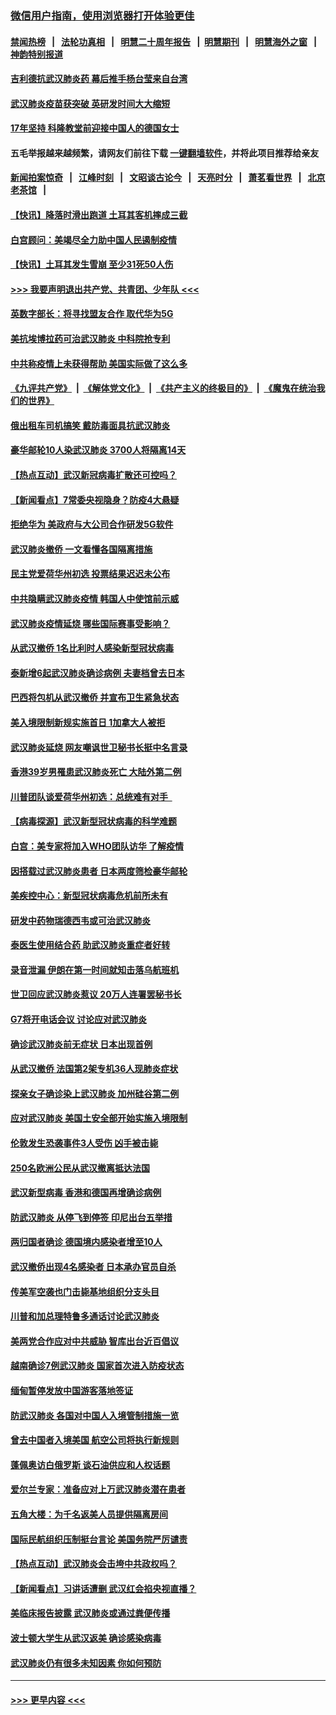 ### [微信用户指南，使用浏览器打开体验更佳](https://github.com/gfw-breaker/banned-news1/blob/master/indexes/wechat-guide.md?t=0)
#### [禁闻热榜](热点新闻.md?t=0)  &nbsp;&nbsp;|&nbsp;&nbsp; [法轮功真相](https://github.com/gfw-breaker/truth/blob/master/README.md?t=0) &nbsp;&nbsp;|&nbsp;&nbsp; [明慧二十周年报告](https://github.com/gfw-breaker/mh-reports/blob/master/README.md?t=0) &nbsp;&nbsp;|&nbsp;&nbsp;[明慧期刊](https://github.com/gfw-breaker/mh-qikan) &nbsp;&nbsp;|&nbsp;&nbsp; [明慧海外之窗](https://github.com/gfw-breaker/mh-news/blob/master/README.md?t=0) &nbsp;&nbsp;|&nbsp;&nbsp; [神韵特别报道](https://github.com/gfw-breaker/mh-news/blob/master/shenyun.md?t=0)
#### [吉利德抗武汉肺炎药 幕后推手杨台莹来自台湾](../pages/nsc418/n11847064.md?t=02060555) 
#### [武汉肺炎疫苗获突破 英研发时间大大缩短](../pages/nsc418/n11846915.md?t=02060555) 
#### [17年坚持 科隆教堂前迎接中国人的德国女士](../pages/nsc418/n11846781.md?t=02060555) 
#### 五毛举报越来越频繁，请网友们前往下载 [一键翻墙软件](https://github.com/gfw-breaker/ssr-accounts)，并将此项目推荐给亲友
#### [新闻拍案惊奇](https://github.com/gfw-breaker/banned-news1/blob/master/pages/link4.md) &nbsp;&nbsp;|&nbsp;&nbsp; [江峰时刻](https://github.com/gfw-breaker/banned-news1/blob/master/pages/link4.md) &nbsp;&nbsp;|&nbsp;&nbsp; [文昭谈古论今](https://github.com/gfw-breaker/banned-news1/blob/master/pages/link4.md) &nbsp;&nbsp;|&nbsp;&nbsp; [天亮时分](https://github.com/gfw-breaker/banned-news1/blob/master/pages/link4.md) &nbsp;&nbsp;|&nbsp;&nbsp; [萧茗看世界](https://github.com/gfw-breaker/banned-news1/blob/master/pages/link4.md) &nbsp;&nbsp;|&nbsp;&nbsp; [北京老茶馆](https://github.com/gfw-breaker/banned-news1/blob/master/pages/link4.md) &nbsp;&nbsp;|&nbsp;&nbsp; 
#### [【快讯】降落时滑出跑道 土耳其客机摔成三截](../pages/nsc418/n11847021.md?t=02060555) 
#### [白宫顾问：美竭尽全力助中国人民遏制疫情](../pages/nsc418/n11846756.md?t=02060555) 
#### [【快讯】土耳其发生雪崩 至少31死50人伤](../pages/nsc418/n11846680.md?t=02060555) 
#### [>>> 我要声明退出共产党、共青团、少年队 <<<](https://github.com/begood0513/goodnews/blob/master/quit/letter.md) 
#### [英数字部长：将寻找盟友合作 取代华为5G](../pages/nsc418/n11846485.md?t=02060555) 
#### [美抗埃博拉药可治武汉肺炎 中科院抢专利](../pages/nsc418/n11846409.md?t=02060555) 
#### [中共称疫情上未获得帮助 美国实际做了这么多](../pages/nsc418/n11846008.md?t=02060555) 
#### [《九评共产党》](https://github.com/begood0513/9ping.md/blob/master/README.md) &nbsp;|&nbsp; [《解体党文化》](../../../../jtdwh.md/blob/master/README.md)  &nbsp;|&nbsp; [《共产主义的终极目的》](../../../../gczydzjmd.md/blob/master/README.md) &nbsp;|&nbsp; [《魔鬼在统治我们的世界》](../../../../mgztzwmdsj.md/blob/master/README.md) 
#### [俄出租车司机搞笑 戴防毒面具抗武汉肺炎](../pages/nsc418/n11845703.md?t=02060555) 
#### [豪华邮轮10人染武汉肺炎 3700人将隔离14天](../pages/nsc418/n11845543.md?t=02060555) 
#### [【热点互动】武汉新冠病毒扩散还可控吗？](../pages/nsc418/n11844750.md?t=02060555) 
#### [【新闻看点】7常委央视隐身？防疫4大悬疑](../pages/nsc418/n11844611.md?t=02060555) 
#### [拒绝华为 美政府与大公司合作研发5G软件](../pages/nsc418/n11844625.md?t=02060555) 
#### [武汉肺炎撤侨 一文看懂各国隔离措施](../pages/nsc418/n11844216.md?t=02060555) 
#### [民主党爱荷华州初选 投票结果迟迟未公布](../pages/nsc418/n11844207.md?t=02060555) 
#### [中共隐瞒武汉肺炎疫情 韩国人中使馆前示威](../pages/nsc418/n11844084.md?t=02060555) 
#### [武汉肺炎疫情延烧 哪些国际赛事受影响？](../pages/nsc418/n11843958.md?t=02060555) 
#### [从武汉撤侨 1名比利时人感染新型冠状病毒](../pages/nsc418/n11843977.md?t=02060555) 
#### [泰新增6起武汉肺炎确诊病例 夫妻档曾去日本](../pages/nsc418/n11843900.md?t=02060555) 
#### [巴西将包机从武汉撤侨 并宣布卫生紧急状态](../pages/nsc418/n11843418.md?t=02060555) 
#### [美入境限制新规实施首日 1加拿大人被拒](../pages/nsc418/n11843058.md?t=02060555) 
#### [武汉肺炎延烧 网友嘲讽世卫秘书长挺中名言录](../pages/nsc418/n11843056.md?t=02060555) 
#### [香港39岁男罹患武汉肺炎死亡 大陆外第二例](../pages/nsc418/n11843026.md?t=02060555) 
#### [川普团队谈爱荷华州初选：总统难有对手  ](../pages/nsc418/n11842867.md?t=02060555) 
#### [【病毒探源】武汉新型冠状病毒的科学难题](../pages/nsc418/n11842176.md?t=02060555) 
#### [白宫：美专家将加入WHO团队访华 了解疫情](../pages/nsc418/n11842198.md?t=02060555) 
#### [因搭载过武汉肺炎患者 日本两度筛检豪华邮轮](../pages/nsc418/n11842447.md?t=02060555) 
#### [美疾控中心：新型冠状病毒危机前所未有](../pages/nsc418/n11842406.md?t=02060555) 
#### [研发中药物瑞德西韦或可治武汉肺炎](../pages/nsc418/n11842100.md?t=02060555) 
#### [泰医生使用结合药 助武汉肺炎重症者好转](../pages/nsc418/n11842096.md?t=02060555) 
#### [录音泄漏 伊朗在第一时间就知击落乌航班机](../pages/nsc418/n11842002.md?t=02060555) 
#### [世卫回应武汉肺炎惹议 20万人连署罢秘书长](../pages/nsc418/n11841664.md?t=02060555) 
#### [G7将开电话会议 讨论应对武汉肺炎](../pages/nsc418/n11841658.md?t=02060555) 
#### [确诊武汉肺炎前无症状 日本出现首例](../pages/nsc418/n11841567.md?t=02060555) 
#### [从武汉撤侨 法国第2架专机36人现肺炎症状](../pages/nsc418/n11841382.md?t=02060555) 
#### [探亲女子确诊染上武汉肺炎 加州硅谷第二例](../pages/nsc418/n11839784.md?t=02060555) 
#### [应对武汉肺炎 美国土安全部开始实施入境限制](../pages/nsc418/n11839729.md?t=02060555) 
#### [伦敦发生恐袭事件3人受伤 凶手被击毙](../pages/nsc418/n11839442.md?t=02060555) 
#### [250名欧洲公民从武汉撤离抵达法国](../pages/nsc418/n11839438.md?t=02060555) 
#### [武汉新型病毒 香港和德国再增确诊病例](../pages/nsc418/n11839381.md?t=02060555) 
#### [防武汉肺炎 从停飞到停签 印尼出台五举措](../pages/nsc418/n11839282.md?t=02060555) 
#### [两归国者确诊 德国境内感染者增至10人](../pages/nsc418/n11839164.md?t=02060555) 
#### [武汉撤侨出现4名感染者 日本承办官员自杀](../pages/nsc418/n11839044.md?t=02060555) 
#### [传美军空袭也门击毙基地组织分支头目](../pages/nsc418/n11839210.md?t=02060555) 
#### [川普和加总理特鲁多通话讨论武汉肺炎](../pages/nsc418/n11839128.md?t=02060555) 
#### [美两党合作应对中共威胁 智库出台近百倡议](../pages/nsc418/n11838437.md?t=02060555) 
#### [越南确诊7例武汉肺炎 国家首次进入防疫状态](../pages/nsc418/n11838860.md?t=02060555) 
#### [缅甸暂停发放中国游客落地签证](../pages/nsc418/n11838730.md?t=02060555) 
#### [防武汉肺炎 各国对中国人入境管制措施一览](../pages/nsc418/n11838726.md?t=02060555) 
#### [曾去中国者入境美国 航空公司将执行新规则](../pages/nsc418/n11838375.md?t=02060555) 
#### [蓬佩奥访白俄罗斯 谈石油供应和人权话题](../pages/nsc418/n11838242.md?t=02060555) 
#### [爱尔兰专家：准备应对上万武汉肺炎潜在患者](../pages/nsc418/n11837978.md?t=02060555) 
#### [五角大楼：为千名返美人员提供隔离房间](../pages/nsc418/n11837831.md?t=02060555) 
#### [国际民航组织压制挺台言论 美国务院严厉谴责](../pages/nsc418/n11837791.md?t=02060555) 
#### [【热点互动】武汉肺炎会击垮中共政权吗？](../pages/nsc418/n11837779.md?t=02060555) 
#### [【新闻看点】习讲话遭删 武汉红会掐央视直播？](../pages/nsc418/n11837573.md?t=02060555) 
#### [美临床报告披露 武汉肺炎或通过粪便传播](../pages/nsc418/n11837626.md?t=02060555) 
#### [波士顿大学生从武汉返美 确诊感染病毒](../pages/nsc418/n11837580.md?t=02060555) 
#### [武汉肺炎仍有很多未知因素 你如何预防](../pages/nsc418/n11837666.md?t=02060555) 

----
#### [ >>> 更早内容 <<< ](../indexes/nsc418-earlier.md)
